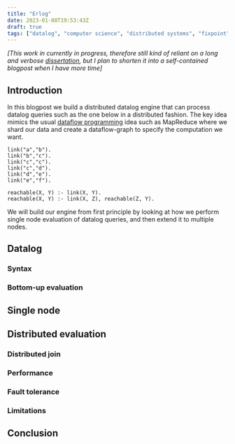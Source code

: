 ```yaml
---
title: "Erlog"
date: 2023-01-08T19:53:43Z
draft: true
tags: ["datalog", "computer science", "distributed systems", "fixpoint"]
---
```



*[This work in currently in progress, therefore still kind of reliant on a long
and verbose [dissertation](/writeup/diss.pdf), but I plan to shorten it into a self-contained 
blogpost when I have more time]*


## Introduction

In this blogpost we build a distributed datalog engine that can process datalog
queries such as the one below in a distributed fashion. The key idea mimics
the usual 
[dataflow programming](https://www.sigops.org/2020/the-remarkable-utility-of-dataflow-computing/) 
idea such as MapReduce where we shard our data
and create a dataflow-graph to specify the computation we want.

```
link("a","b").
link("b","c").
link("c","c").
link("c","d").
link("d","e").
link("e","f").

reachable(X, Y) :- link(X, Y).
reachable(X, Y) :- link(X, Z), reachable(Z, Y).
```


We will build our engine from first principle by looking at how we perform single
node evaluation of datalog queries, and then extend it to multiple nodes.

## Datalog


### Syntax

### Bottom-up evaluation


## Single node

## Distributed evaluation


### Distributed join



### Performance

### Fault tolerance


### Limitations

## Conclusion